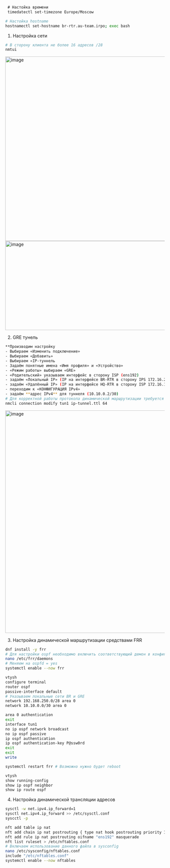 ```bash
 # Настойка времени
 timedatectl set-timezone Europe/Moscow
```

```bash
# Настойка hostname
hostnamectl set-hostname br-rtr.au-team.irpo; exec bash
```

1. Настройка сети
```bash
# В сторону клиента не более 16 адресов /28
nmtui
```
<img width="840" height="581" alt="image" src="https://github.com/user-attachments/assets/6d0a327d-ce5c-4664-9924-a87a6b391b7a" />
<img width="831" height="281" alt="image" src="https://github.com/user-attachments/assets/8021c791-d237-4502-b277-282bc00113cf" />

2. GRE тунель
```bash
**Производим настройку
- Выбираем «Изменить подключение»
- Выбираем «Добавить»
- Выбираем «IP-туннель
- Задаём понятные имена «Имя профиля» и «Устройство»
- «Режим работы» выбираем «GRE»
- «Родительский» указываем интерфейс в сторону ISP (ens192)
- задаём «Локальный IP» (IP на интерфейсе BR-RTR в сторону IPS 172.16.2.2)
- задаём «Удалённый IP» (IP на интерфейсе HQ-RTR в сторону ISP 172.16.1.2)
- переходим к «КОНФИГУРАЦИЯ IPv4»
- задаём **адрес IPv4** для туннеля (10.10.0.2/30)
# Для корректной работы протокола динамической маршрутизации требуется увеличить параметр TTL на интерфейсе туннеля:
nmcli connection modify tun1 ip-tunnel.ttl 64
```
<img width="774" height="701" alt="image" src="https://github.com/user-attachments/assets/e024f36e-c133-4a76-b48f-218f06aa2f8e" />


3. Настройка динамической маршрутизации средствами FRR
```bash
dnf install -y frr
# Для настройки ospf необходимо включить соответствующий демон в конфигурации /etc/frr/daemons
nano /etc/frr/daemons
# Меняем на ospfd = yes
systemctl enable --now frr
```

```bash
vtysh
configure terminal
router ospf
passive-interface default
# Указываем локальные сети BR и GRE 
network 192.168.250.0/28 area 0
network 10.10.0.0/30 area 0

area 0 authentication
exit
interface tun1
no ip ospf network broadcast
no ip ospf passive
ip ospf authentication
ip ospf authentication-key P@ssw0rd 
exit
exit
write

systemctl restart frr # Возможно нужно будет reboot
```

```bash
vtysh
show running-config
show ip ospf neighbor
show ip route ospf
```

4. Настройка динамической трансляции адресов
```bash
sysctl -w net.ipv4.ip_forward=1
sysctl net.ipv4.ip_forward >> /etc/sysctl.conf
syscctl -p 

nft add table ip nat
nft add chain ip nat postrouting { type nat hook postrouting priority 100 \; }
nft add rule ip nat postrouting oifname "ens192" masquerade
nft list ruleset > /etc/nftables.conf
# Включаем использование данного файла в sysconfig
nano /etc/sysconfig/nftables.conf
include "/etc/nftables.conf"
systemctl enable --now nftables
```
